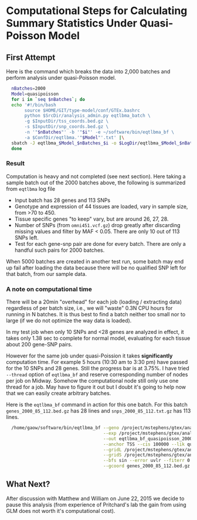 # Computational Steps for Calculating Summary Statistics Under Quasi-Poisson Model
## First Attempt
Here is the command which breaks the data into 2,000 batches and perform analysis under quasi-Poisson model.

```bash
  nBatches=2000
  Model=quasipoisson
  for i in `seq $nBatches`; do
  echo '#!/bin/bash
       source $HOME/GIT/type-model/conf/GTEx.bashrc
       python $SrcDir/analysis_admin.py eqtlbma_batch \
       -g $InputDir/tss_coords.bed.gz \
       -s $InputDir/snp_coords.bed.gz \
       -n '"$nBatches"' -b '"$i"' -e ~/software/bin/eqtlbma_bf \
       -a $ConfDir/eqtlbma.'"$Model"'.txt' |\
  sbatch -J eqtlbma_$Model_$nBatches_$i -o $LogDir/eqtlbma_$Model_$nBatches_$i.o%j --mem-per-cpu=10000
  done
```

### Result
Computation is heavy and not completed (see next section). Here taking a sample batch out of the 2000 batches above, the following is summarized from `eqtlbma` log file

*	 Input batch has 28 genes and 113 SNPs
*	 Genotype and expression of 44 tissues are loaded, vary in sample size, from >70 to 450.
*	 Tissue specific genes "to keep" vary, but are around 26, 27, 28.
*	 Number of SNPs (from `omni451.vcf.gz`) drop greatly after discarding missing values and filter by MAF < 0.05. There are only 10 out of 113 SNPs left.
*	 Test for each gene-snp pair are done for every batch. There are only a handful such pairs for 2000 batches.

When 5000 batches are created in another test run, some batch may end up fail after loading the data because there will be no qualified SNP left for that batch, from our sample data.

### A note on computational time
There will be a 20min "overhead" for each job (loading / extracting data) regardless of per batch size, i.e., we will "waste" 0.3N CPU hours for running in N batches. It is thus best to find a batch neither too small nor to large (if we do not optimize the way data is loaded).

In my test job when only 10 SNPs and <28 genes are analyzed in effect, it takes only 1.38 sec to complete for normal model, evaluating for each tissue about 200 gene-SNP pairs.

However for the same job under quasi-Poission it takes **significantly** computation time. For example 5 hours (10:30 am to 3:30 pm) have passed for the 10 SNPs and 28 genes. Still the progress bar is at 3.75%. I have tried `--thread` option of `eqtlbma_bf` and reserve corresponding number of nodes per job on Midway. Somehow the computational node still only use one thread for a job. May have to figure it out but I doubt it's going to help now that we can easily create arbitrary batches.

Here is the `eqtlbma_bf` command in action for this one batch. For this batch `genes_2000_85_112.bed.gz` has 28 lines and `snps_2000_85_112.txt.gz` has 113 lines.

```bash
  /home/gaow/software/bin/eqtlbma_bf --geno /project/mstephens/gtex/analysis/june2014/types_v1/list_geno.txt \
                                     --exp /project/mstephens/gtex/analysis/june2014/types_v1/list_explevels.txt \
                                     --out eqtlbma_bf_quasipoisson_2000_85_112/eqtlbma_bf_quasipoisson_2000_85_112 \
                                     --anchor TSS --cis 100000 --lik quasipoisson --analys join --outss --maf 0.05 \
                                     --gridL /project/mstephens/gtex/analysis/june2014/types_v1/grid_phi2_oma2_general.txt.gz \
                                     --gridS /project/mstephens/gtex/analysis/june2014/types_v1/grid_phi2_oma2_with-configs.txt.gz \
                                     --bfs sin --error uvlr --fiterr 0.5 -v 1 \
                                     --gcoord genes_2000_85_112.bed.gz --snp snps_2000_85_112.txt.gz
```

## What Next?
After discussion with Matthew and William on June 22, 2015 we decide to pause this analysis (from experience of Pritchard's lab the gain from using GLM does not worth it's computational cost).
